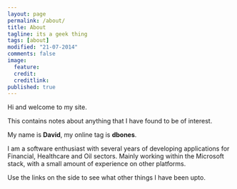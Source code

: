 ```yaml
---
layout: page
permalink: /about/
title: About
tagline: its a geek thing
tags: [about]
modified: "21-07-2014"
comments: false
image: 
  feature: 
  credit: 
  creditlink: 
published: true
---
```


Hi and welcome to my site.


This contains notes about anything that I have found to be of interest.


My name is **David**, my online tag is **dbones**.


I am a software enthusiast with several years of developing applications for Financial, Healthcare and Oil sectors. Mainly working within the Microsoft stack, with a small amount of experience on other platforms.


Use the links on the side to see what other things I have been upto.
